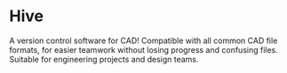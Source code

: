 # Hive
A version control software for CAD! Compatible with all common CAD file formats, for easier teamwork without losing progress and confusing files. Suitable for engineering projects and design teams.
